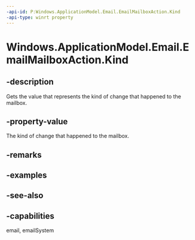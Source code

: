 ```yaml
---
-api-id: P:Windows.ApplicationModel.Email.EmailMailboxAction.Kind
-api-type: winrt property
---
```


<!-- Property syntax
public Windows.ApplicationModel.Email.EmailMailboxActionKind Kind { get; }
-->

# Windows.ApplicationModel.Email.EmailMailboxAction.Kind

## -description
Gets the value that represents the kind of change that happened to the mailbox.

## -property-value
The kind of change that happened to the mailbox.

## -remarks

## -examples

## -see-also

## -capabilities
email, emailSystem
